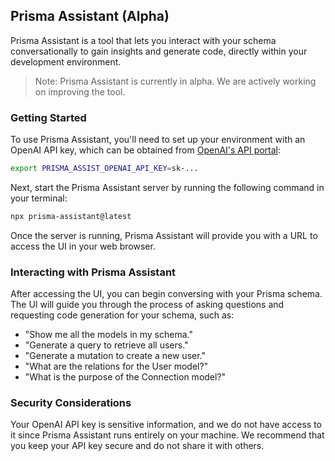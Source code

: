 ## Prisma Assistant (Alpha)

Prisma Assistant is a tool that lets you interact with your schema conversationally to gain insights and generate code, directly within your development environment.

> Note: Prisma Assistant is currently in alpha. We are actively working on improving the tool.

### Getting Started

To use Prisma Assistant, you'll need to set up your environment with an OpenAI API key, which can be obtained from [OpenAI's API portal](https://openai.com/api/):

```bash
export PRISMA_ASSIST_OPENAI_API_KEY=sk-...
```

Next, start the Prisma Assistant server by running the following command in your terminal:

```bash
npx prisma-assistant@latest
```

Once the server is running, Prisma Assistant will provide you with a URL to access the UI in your web browser.

### Interacting with Prisma Assistant

After accessing the UI, you can begin conversing with your Prisma schema. The UI will guide you through the process of asking questions and requesting code generation for your schema, such as:

- "Show me all the models in my schema."
- "Generate a query to retrieve all users."
- "Generate a mutation to create a new user."
- "What are the relations for the User model?"
- "What is the purpose of the Connection model?"

### Security Considerations

Your OpenAI API key is sensitive information, and we do not have access to it since Prisma Assistant runs entirely on your machine. We recommend that you keep your API key secure and do not share it with others.
